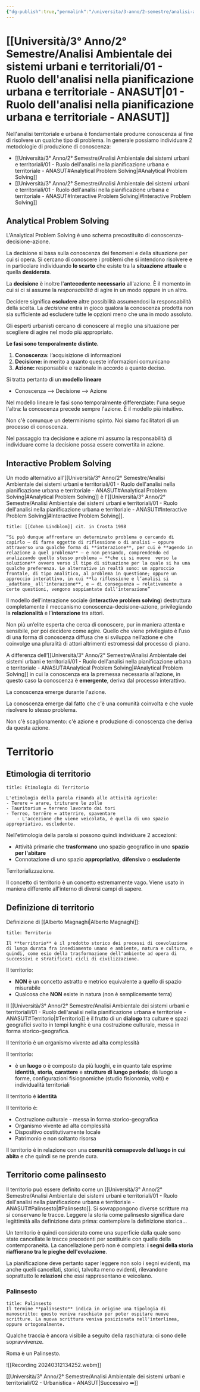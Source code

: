 ```yaml
---
{"dg-publish":true,"permalink":"/universita/3-anno/2-semestre/analisi-ambientale-dei-sistemi-urbani-e-territoriali/01-ruolo-dell-analisi-nella-pianificazione-urbana-e-territoriale-anasut/"}
---
```


# [[Università/3° Anno/2° Semestre/Analisi Ambientale dei sistemi urbani e territoriali/01 - Ruolo dell'analisi nella pianificazione urbana e territoriale - ANASUT\|01 - Ruolo dell'analisi nella pianificazione urbana e territoriale - ANASUT]]

Nell'analisi territoriale e urbana è fondamentale produrre conoscenza al fine di risolvere un qualche tipo di problema. In generale possiamo individuare 2 metodologie di produzione di conoscenza:
- [[Università/3° Anno/2° Semestre/Analisi Ambientale dei sistemi urbani e territoriali/01 - Ruolo dell'analisi nella pianificazione urbana e territoriale - ANASUT#Analytical Problem Solving\|#Analytical Problem Solving]]
- [[Università/3° Anno/2° Semestre/Analisi Ambientale dei sistemi urbani e territoriali/01 - Ruolo dell'analisi nella pianificazione urbana e territoriale - ANASUT#Interactive Problem Solving\|#Interactive Problem Solving]]

## Analytical Problem Solving

L'Analytical Problem Solving è uno schema precostituito di conoscenza-decisione-azione.

La decisione si basa sulla conoscenza dei fenomeni e della situazione per cui si opera. Si cercano di conoscere i problemi che si intendono risolvere e in particolare individuando **lo scarto** che esiste tra la **situazione attuale** e quella **desiderata**.

La **decisione** è inoltre l'**antecedente necessario** all'azione. È il momento in cui si ci si assume la *responsabilità* di agire in un modo oppure in un altro.

Decidere significa **escludere** altre possibilità assumendosi la responsabilità della scelta. La *decisione* entra in gioco qualora la conoscenza prodotta non sia sufficiente ad escludere tutte le opzioni meno che una in modo assoluto.

Gli esperti urbanisti cercano di conoscere al meglio una situazione per scegliere di agire nel modo più appropriato. 

**Le fasi sono temporalmente distinte.** 
1. **Conoscenza:** l’acquisizione di informazioni
2. **Decisione:** in merito a quanto queste informazioni comunicano
3. **Azione:** responsabile e razionale in accordo a quanto deciso.

Si tratta pertanto di un **modello lineare**
- Conoscenza --> Decisione --> Azione

Nel modello lineare le fasi sono temporalmente differenziate: l'una segue l'altra: la conoscenza precede sempre l'azione. È il modello più intuitivo.

Non c'è comunque un determinismo spinto. Noi siamo facilitatori di un processo di conoscenza.

Nel passaggio tra decisione e azione mi assumo la responsabilità di individuare come la decisione possa essere convertita in azione. 

## Interactive Problem Solving

Un modo alternativo all'[[Università/3° Anno/2° Semestre/Analisi Ambientale dei sistemi urbani e territoriali/01 - Ruolo dell'analisi nella pianificazione urbana e territoriale - ANASUT#Analytical Problem Solving\|#Analytical Problem Solving]] è l'[[Università/3° Anno/2° Semestre/Analisi Ambientale dei sistemi urbani e territoriali/01 - Ruolo dell'analisi nella pianificazione urbana e territoriale - ANASUT#Interactive Problem Solving\|#Interactive Problem Solving]].

```ad-quote
title: [[Cohen Lindblom]] cit. in Crosta 1998

“Si può dunque affrontare un determinato problema o cercando di capirlo – di farne oggetto di riflessione o di analisi – oppure attraverso una qualche forma di **interazione**, per cui è **agendo in relazione a quel problema** – e non pensando, comprendendo ed analizzando quello stesso problema – **che ci si muove  verso la soluzione** ovvero verso il tipo di situazione per la quale si ha una qualche preferenza. Le alternative in realtà sono: un approccio frontale, di tipo analitico, al problema in questione; oppure un approccio interattivo, in cui **la riflessione e l’analisi si _adattano_ all’interazione**, e – di conseguenza – relativamente a certe questioni, vengono soppiantate dall’interazione” 
```

Il modello dell’interazione sociale (**interactive problem solving**) destruttura completamente il meccanismo conoscenza-decisione-azione, privilegiando la **relazionalità** e l’**interazione** tra attori. 

Non più un’elite esperta che cerca di conoscere, pur in maniera attenta e sensibile, per poi decidere come agire. Quello che viene privilegiato è l’uso di una forma di conoscenza diffusa che si sviluppa nell’azione e che coinvolge una pluralità di attori altrimenti estromessi dal processo di piano. 

A differenza dell’[[Università/3° Anno/2° Semestre/Analisi Ambientale dei sistemi urbani e territoriali/01 - Ruolo dell'analisi nella pianificazione urbana e territoriale - ANASUT#Analytical Problem Solving\|#Analytical Problem Solving]] in cui la conoscenza era la premessa necessaria all’azione, in questo caso la conoscenza è **emergente**, deriva dal processo interattivo.

La conoscenza emerge durante l'azione.

La conoscenza emerge dal fatto che c'è una comunità coinvolta e che vuole risolvere lo stesso problema.

Non c'è scaglionamento: c'è azione e produzione di conoscenza che deriva da questa azione.

# Territorio

## Etimologia di territorio

```ad-Teo
title: Etimologia di Territorio

L'etimologia della parola rimanda alle attività agricole:
- Terere = arare, triturare le zolle
- Tauritorium = terreno lavorato dai tori
- Terreo, terrēre = atterrire, spaventare
	- L'accezione che viene veicolata, è quella di uno spazio appropriativo, escludente.

```

Nell'etimologia della parola si possono quindi individuare 2 accezioni:
- Attività primarie che **trasformano** uno spazio geografico in uno **spazio per l'abitare**
- Connotazione di uno spazio **appropriativo**, **difensivo** o **escludente**


Territorializzazione.

Il concetto di territorio è un concetto estremamente vago. Viene usato in maniera differente all'interno di diversi campi di sapere.

## Definizione di territorio

Definizione di [[Alberto Magnaghi\|Alberto Magnaghi]]:

```ad-Definizione
title: Territorio

Il **territorio** è il prodotto storico dei processi di coevoluzione di lunga durata fra insediamento umano e ambiente, natura e cultura, e quindi, come esio della trasformazione dell'ambiente ad opera di successivi e stratificati cicli di civilizzazione.

```

Il territorio:
- **NON** è un concetto astratto e metrico equivalente a quello di spazio misurabile
- Qualcosa che **NON** esiste in natura (non è semplicemente terra)

Il [[Università/3° Anno/2° Semestre/Analisi Ambientale dei sistemi urbani e territoriali/01 - Ruolo dell'analisi nella pianificazione urbana e territoriale - ANASUT#Territorio\|#Territorio]] è il frutto di un **dialogo** tra culture e spazi geografici svolto in tempi lunghi: è una costruzione culturale, messa in forma storico-geografica.

Il territorio è un organismo vivente ad alta complessità

Il territorio:
- è un **luogo** o è composto da più luoghi, e in quanto tale esprime **identità**, **storia**, **carattere** e **strutture di lungo periodo**; dà luogo a forme, configurazioni fisiognomiche (studio fisionomia, volti) e individualità territoriali

Il territorio è **identità**

Il territorio è:
- Costruzione culturale - messa in forma storico-geografica
- Organismo vivente ad alta complessità
- Dispositivo costitutivamente locale
- Patrimonio e non soltanto risorsa

Il territorio è in relazione con una **comunità consapevole del luogo in cui abita** e che quindi se ne prende cura.

## Territorio come palinsesto

Il territorio può essere definito come un [[Università/3° Anno/2° Semestre/Analisi Ambientale dei sistemi urbani e territoriali/01 - Ruolo dell'analisi nella pianificazione urbana e territoriale - ANASUT#Palinsesto\|#Palinsesto]]. Si sovrappongono diverse scritture ma si conservano le tracce. Leggere la storia come palinsesto significa dare legittimità alla definizione data prima: contemplare la definizione storica...

Un territorio è quindi considerato come una superficie dalla quale sono state cancellate le tracce precedenti per sostituirle con quelle della contemporaneità. La cancellazione però non è completa: **i segni della storia riaffiorano tra le pieghe dell'evoluzione**.

La pianificazione deve pertanto saper leggere non solo i segni evidenti, ma anche quelli cancellati, storici, talvolta meno evidenti, rilevandone soprattutto le **relazioni** che essi rappresentano e veicolano.


### Palinsesto



```ad-Definizione
title: Palinsesto
Il termine **palinsesto** indica in origine una tipologia di manoscritto: questo veniva raschiato per poter ospitare nuove scritture. La nuova scrittura veniva posizionata nell'interlinea, oppure ortogonalmente.
```

Qualche traccia è ancora visibile a seguito della raschiatura: ci sono delle sopravvivenze. 

Roma è un Palinsesto. 


![[Recording 20240312134252.webm]]


[[Università/3° Anno/2° Semestre/Analisi Ambientale dei sistemi urbani e territoriali/02 - Urbanistica - ANASUT\|Successivo ➡]]

